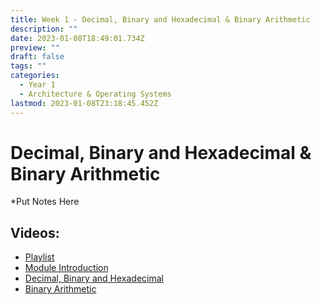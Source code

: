 ```yaml
---
title: Week 1 - Decimal, Binary and Hexadecimal & Binary Arithmetic
description: ""
date: 2023-01-08T18:49:01.734Z
preview: ""
draft: false
tags: ""
categories:
  - Year 1
  - Architecture & Operating Systems
lastmod: 2023-01-08T23:18:45.452Z
---
```


# Decimal, Binary and Hexadecimal & Binary Arithmetic
*Put Notes Here

## Videos:
- [Playlist](https://youtube.com/playlist?list=PLwXLIF_D-8lboUsoWwqUegnNuDwaieTFd)
- [Module Introduction](https://youtu.be/g0-gfeJqTQQ)
- [Decimal, Binary and Hexadecimal](https://youtu.be/Mxj4meBF9ZA)
- [Binary Arithmetic](https://youtu.be/Y-LlohEqN6g)

